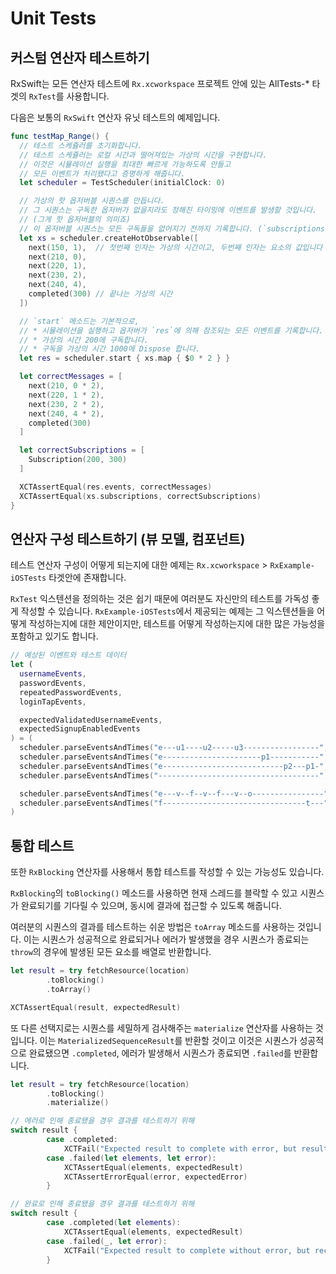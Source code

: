Unit Tests
==========

## 커스텀 연산자 테스트하기

RxSwift는 모든 연산자 테스트에 `Rx.xcworkspace` 프로젝트 안에 있는 AllTests-* 타겟의 `RxTest`를 사용합니다.

다음은 보통의 `RxSwift` 연산자 유닛 테스트의 예제입니다.

```swift
func testMap_Range() {
  // 테스트 스케쥴러를 초기화합니다.
  // 테스트 스케쥴러는 로컬 시간과 떨어져있는 가상의 시간을 구현합니다.
  // 이것은 시뮬레이션 실행을 최대한 빠르게 가능하도록 만들고
  // 모든 이벤트가 처리됐다고 증명하게 해줍니다.
  let scheduler = TestScheduler(initialClock: 0)

  // 가상의 핫 옵저버블 시퀀스를 만듭니다.
  // 그 시퀀스는 구독한 옵저버가 없을지라도 정해진 타이밍에 이벤트를 발생할 것입니다.
  // (그게 핫 옵저버블의 의미죠)
  // 이 옵저버블 시퀀스는 모든 구독들을 없어지기 전까지 기록합니다. (`subscriptions` 속성)
  let xs = scheduler.createHotObservable([
    next(150, 1),  // 첫번째 인자는 가상의 시간이고, 두번째 인자는 요소의 값입니다
    next(210, 0),
    next(220, 1),
    next(230, 2),
    next(240, 4),
    completed(300) // 끝나는 가상의 시간
  ])

  // `start` 메소드는 기본적으로,
  // * 시뮬레이션을 실행하고 옵저버가 `res`에 의해 참조되는 모든 이벤트를 기록합니다.
  // * 가상의 시간 200에 구독합니다.
  // * 구독을 가상의 시간 1000에 Dispose 합니다.
  let res = scheduler.start { xs.map { $0 * 2 } }

  let correctMessages = [
    next(210, 0 * 2),
    next(220, 1 * 2),
    next(230, 2 * 2),
    next(240, 4 * 2),
    completed(300)
  ]

  let correctSubscriptions = [
    Subscription(200, 300)
  ]

  XCTAssertEqual(res.events, correctMessages)
  XCTAssertEqual(xs.subscriptions, correctSubscriptions)
}
```

## 연산자 구성 테스트하기 (뷰 모델, 컴포넌트)

테스트 연산자 구성이 어떻게 되는지에 대한 예제는 `Rx.xcworkspace` > `RxExample-iOSTests` 타겟안에 존재합니다.

`RxTest` 익스텐션을 정의하는 것은 쉽기 때문에 여러분도 자신만의 테스트를 가독성 좋게 작성할 수 있습니다. `RxExample-iOSTests`에서 제공되는 예제는 그 익스텐션들을 어떻게 작성하는지에 대한 제안이지만, 테스트를 어떻게 작성하는지에 대한 많은 가능성을 포함하고 있기도 합니다.

```swift
// 예상된 이벤트와 테스트 데이터
let (
  usernameEvents,
  passwordEvents,
  repeatedPasswordEvents,
  loginTapEvents,

  expectedValidatedUsernameEvents,
  expectedSignupEnabledEvents
) = (
  scheduler.parseEventsAndTimes("e---u1----u2-----u3-----------------", values: stringValues).first!,
  scheduler.parseEventsAndTimes("e----------------------p1-----------", values: stringValues).first!,
  scheduler.parseEventsAndTimes("e---------------------------p2---p1-", values: stringValues).first!,
  scheduler.parseEventsAndTimes("------------------------------------", values: events).first!,

  scheduler.parseEventsAndTimes("e---v--f--v--f---v--o----------------", values: validations).first!,
  scheduler.parseEventsAndTimes("f--------------------------------t---", values: booleans).first!
)
```

## 통합 테스트

또한 `RxBlocking` 연산자를 사용해서 통합 테스트를 작성할 수 있는 가능성도 있습니다.

`RxBlocking`의 `toBlocking()` 메소드를 사용하면 현재 스레드를 블락할 수 있고 시퀀스가 완료되기를 기다릴 수 있으며, 동시에 결과에 접근할 수 있도록 해줍니다.

여러분의 시퀀스의 결과를 테스트하는 쉬운 방법은 `toArray` 메소드를 사용하는 것입니다. 이는 시퀀스가 성공적으로 완료되거나 에러가 발생했을 경우 시퀀스가 종료되는 `throw`의 경우에 발생된 모든 요소를 배열로 반환합니다.

```swift
let result = try fetchResource(location)
        .toBlocking()
        .toArray()

XCTAssertEqual(result, expectedResult)
```

또 다른 선택지로는 시퀀스를 세밀하게 검사해주는 `materialize` 연산자를 사용하는 것입니다. 이는 `MaterializedSequenceResult`를 반환할 것이고 이것은 시퀀스가 성공적으로 완료됐으면 `.completed`, 에러가 발생해서 시퀀스가 종료되면 `.failed`를 반환합니다.

```swift
let result = try fetchResource(location)
        .toBlocking()
        .materialize()

// 에러로 인해 종료됐을 경우 결과를 테스트하기 위해
switch result {
        case .completed:
            XCTFail("Expected result to complete with error, but result was successful.")
        case .failed(let elements, let error):
            XCTAssertEqual(elements, expectedResult)
            XCTAssertErrorEqual(error, expectedError)
        }

// 완료로 인해 종료됐을 경우 결과를 테스트하기 위해
switch result {
        case .completed(let elements):
            XCTAssertEqual(elements, expectedResult)
        case .failed(_, let error):
            XCTFail("Expected result to complete without error, but received \(error).")
        }
```
